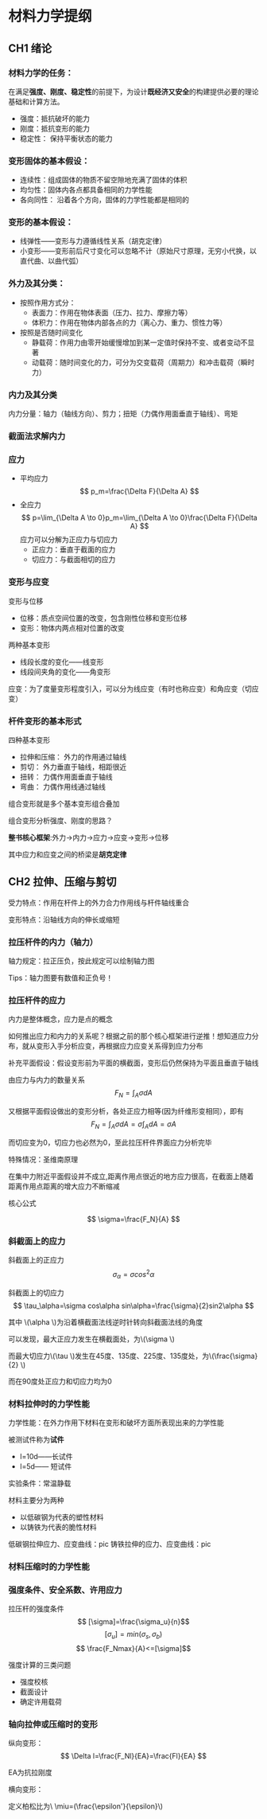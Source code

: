# 材料力学提纲

## CH1 绪论
### 材料力学的任务：
在满足**强度、刚度、稳定性**的前提下，为设计**既经济又安全**的构建提供必要的理论基础和计算方法。

+ 强度：抵抗破坏的能力
+ 刚度：抵抗变形的能力
+ 稳定性： 保持平衡状态的能力

### 变形固体的基本假设：

+ 连续性：组成固体的物质不留空隙地充满了固体的体积
+ 均匀性：固体内各点都具备相同的力学性能
+ 各向同性： 沿着各个方向，固体的力学性能都是相同的

### 变形的基本假设：

+ 线弹性——变形与力遵循线性关系（胡克定律）
+ 小变形——变形前后尺寸变化可以忽略不计（原始尺寸原理，无穷小代换，以直代曲、以曲代弧）


### 外力及其分类：

+ 按照作用方式分：
    + 表面力：作用在物体表面（压力、拉力、摩擦力等）
    + 体积力：作用在物体内部各点的力（离心力、重力、惯性力等）
+ 按照是否随时间变化
    + 静载荷：作用力由零开始缓慢增加到某一定值时保持不变、或者变动不显著
    + 动载荷：随时间变化的力，可分为交变载荷（周期力）和冲击载荷（瞬时力）

### 内力及其分类
内力分量：轴力（轴线方向）、剪力；扭矩（力偶作用面垂直于轴线）、弯矩

### 截面法求解内力
### 应力
+ 平均应力 $$ p_m=\frac{\Delta F}{\Delta A} $$
+ 全应力  $$ p=\lim_{\Delta A \to 0}p_m=\lim_{\Delta A \to 0}\frac{\Delta F}{\Delta A} $$
应力可以分解为正应力与切应力
    + 正应力：垂直于截面的应力
    + 切应力：与截面相切的应力
### 变形与应变

变形与位移

+ 位移：质点空间位置的改变，包含刚性位移和变形位移
+ 变形：物体内两点相对位置的改变

两种基本变形

+ 线段长度的变化——线变形
+ 线段间夹角的变化——角变形

应变：为了度量变形程度引入，可以分为线应变（有时也称应变）和角应变（切应变）

### 杆件变形的基本形式
四种基本变形

+ 拉伸和压缩： 外力的作用通过轴线
+ 剪切： 外力垂直于轴线，相距很近
+ 扭转： 力偶作用面垂直于轴线
+ 弯曲： 力偶作用线通过轴线

组合变形就是多个基本变形组合叠加

组合变形分析强度、刚度的思路？

**整书核心框架**:外力$\to$内力$\to$应力$\to$应变$\to$变形$\to$位移

其中应力和应变之间的桥梁是**胡克定律**

## CH2 拉伸、压缩与剪切
受力特点：作用在杆件上的外力合力作用线与杆件轴线重合

变形特点：沿轴线方向的伸长或缩短

### 拉压杆件的内力（轴力）

轴力规定：拉正压负，按此规定可以绘制轴力图

Tips：轴力图要有数值和正负号！

###  拉压杆件的应力
内力是整体概念，应力是点的概念

 

如何推出应力和内力的关系呢？根据之前的那个核心框架进行逆推！想知道应力分布，就从变形入手分析应变，再根据应力应变关系得到应力分布

补充平面假设：假设变形前为平面的横截面，变形后仍然保持为平面且垂直于轴线

由应力与内力的数量关系
$$ F_N=\int_A \sigma dA $$

又根据平面假设做出的变形分析，各处正应力相等(因为纤维形变相同），即有
$$ F_N=\int_A \sigma dA=\sigma \int_A dA =\sigma A $$

而切应变为0，切应力也必然为0，至此拉压杆件界面应力分析完毕

特殊情况：圣维南原理

在集中力附近平面假设并不成立,距离作用点很近的地方应力很高，在截面上随着距离作用点距离的增大应力不断缩减

核心公式

$$  \sigma=\frac{F_N}{A} $$


### 斜截面上的应力

斜截面上的正应力
$$  \sigma_\alpha=\sigma cos^2\alpha $$

斜截面上的切应力
$$    \tau_\alpha=\sigma cos\alpha sin\alpha=\frac{\sigma}{2}sin2\alpha $$

其中 \\(\alpha \\)为沿着横截面法线逆时针转向斜截面法线的角度

可以发现，最大正应力发生在横截面处，为\\(\sigma \\)

而最大切应力\\(\tau \\)发生在45度、135度、225度、135度处，为\\(\frac{\sigma}{2} \\)

而在90度处正应力和切应力均为0

### 材料拉伸时的力学性能
力学性能：在外力作用下材料在变形和破坏方面所表现出来的力学性能

被测试件称为**试件**


+ l=10d——长试件
+ l=5d—— 短试件

实验条件：常温静载

材料主要分为两种

+ 以低碳钢为代表的塑性材料
+ 以铸铁为代表的脆性材料

低碳钢拉伸应力、应变曲线：pic
铸铁拉伸的应力、应变曲线：pic

### 材料压缩时的力学性能

### 强度条件、安全系数、许用应力
 
 拉压杆的强度条件
 $$ [\sigma]=\frac{\sigma_u}{n}$$
 $$ [\sigma_u]=min(\sigma_s,\sigma_b) $$
 $$ \frac{F_Nmax}{A}<=[\sigma]$$

强度计算的三类问题

+ 强度校核
+ 截面设计
+ 确定许用载荷

### 轴向拉伸或压缩时的变形

纵向变形：
$$ \Delta l=\frac{F_Nl}{EA}=\frac{Fl}{EA} $$

EA为抗拉刚度

横向变形：

定义柏松比为\\ \miu=(\frac{\epsilon'}{\epsilon}\\)












